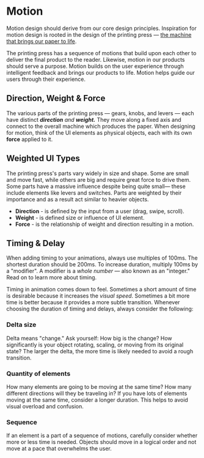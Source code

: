 # Motion

Motion design should derive from our core design principles. Inspiration for motion design is rooted in the design of the printing press — [the machine that brings our paper to life](https://www.youtube.com/watch?v=ryjcWzzGQXA).
 
The printing press has a sequence of motions that build upon each other to deliver the final product to the reader. Likewise, motion in our products should serve a purpose. Motion builds on the user experience through intelligent feedback and brings our products to life. Motion helps guide our users through their experience.

## Direction, Weight & Force

The various parts of the printing press — gears, knobs, and levers —  each have distinct ***direction*** *and* ***weight.*** They move along a fixed axis and connect to the overall machine which produces the paper. When designing for motion, think of the UI elements as physical objects, each with its own **force** applied to it.

## Weighted UI Types

The printing press's parts vary widely in size and shape. Some are small and move fast, while others are big and require great force to drive them. Some parts have a massive influence despite being quite small— these include elements like levers and switches. Parts are weighted by their importance and as a result act similar to heavier objects.

- **Direction** - is defined by the input from a user (drag, swipe, scroll).
- **Weight** - is defined size or influence of UI element.
- **Force** - is the relationship of weight and direction resulting in a motion.


## Timing & Delay

When adding timing to your animations, always use multiples of 100ms. The shortest duration should be 200ms. To increase duration, multiply 100ms by a "modifier". A modifier is a *whole number* — also known as an "integer." Read on to learn more about timing.

Timing in animation comes down to feel. Sometimes a short amount of time is desirable because it increases the *visual speed*. Sometimes a bit more time is better because it provides a more subtle transition. Whenever choosing the duration of timing and delays, always consider the following: 

### Delta size
Delta means "change." Ask yourself: How big is the change? How significantly is your object rotating, scaling, or moving from its original state? The larger the delta, the more time is likely needed to avoid a rough transition.

### Quantity of elements
How many elements are going to be moving at the same time? How many different directions will they be traveling in? If you have lots of elements moving at the same time, consider a longer duration. This helps to avoid visual overload and confusion.

### Sequence
If an element is a part of a sequence of motions, carefully consider whether more or less time is needed. Objects should move in a logical order and not move at a pace that overwhelms the user.

